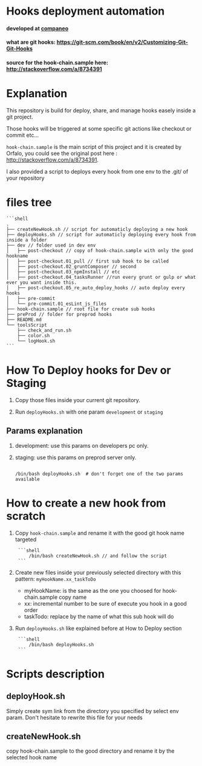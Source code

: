 # Hooks deployment automation
#### developed at [companeo](http://www.companeo.com/)
#### what are git hooks: https://git-scm.com/book/en/v2/Customizing-Git-Git-Hooks
#### source for the hook-chain.sample here: http://stackoverflow.com/a/8734391

# Explanation
This repository is build for deploy, share, and manage hooks easely inside a git project.

Those hooks will be triggered at some specific git actions like checkout or commit etc...

`hook-chain.sample` is the main script of this project and it is created by Orfalo, you could see the original post here : http://stackoverflow.com/a/8734391.

I also provided a script to deploys every hook from one env to the .git/ of your repository

# files tree

    ```shell
    .
    ├── createNewHook.sh // script for automaticly deploying a new hook
    ├── deployHooks.sh // script for automaticly deploying every hook from inside a folder
    ├── dev // folder used in dev env
    │   ├── post-checkout // copy of hook-chain.sample with only the good hookname
    │   ├── post-checkout.01_pull // first sub hook to be called
    │   ├── post-checkout.02_gruntComposer // second
    │   ├── post-checkout.03_npmInstall // etc
    │   ├── post-checkout.04_tasksRunner //run every grunt or gulp or what ever you want inside this.
    │   ├── post-checkout.05_re_auto_deploy_hooks // auto deploy every hooks
    │   ├── pre-commit
    │   └── pre-commit.01_esLint_js_files
    ├── hook-chain.sample // root file for create sub hooks
    ├── preProd // folder for preprod hooks
    ├── README.md
    └── toolsScript
        ├── check_and_run.sh
        ├── color.sh
        └── logHook.sh
    ```
# How To Deploy hooks for Dev or Staging

1. Copy those files inside your current git repository.

2. Run `deployHooks.sh` with one param `development` or `staging`

## Params explanation

1. development: use this params on developers pc only.
2. staging: use this params on preprod server only.


    ```shell

    /bin/bash deployHooks.sh  # don't forget one of the two params available

    ```

# How to create a new hook from scratch

1. Copy `hook-chain.sample` and rename it with the good git hook name targeted

		```shell
			/bin/bash createNewHook.sh // and follow the script
		```
2. Create new files inside your previously selected directory with this pattern: `myHookName.xx_taskToDo`

    - myHookName: 	is the same as the one you choosed for hook-chain.sample copy name
    - xx:  			incremental number to be sure of execute you hook in a good order
    - taskTodo: 		replace by the name of what this sub hook will do
    
3. Run `deployHooks.sh` like explained before at How to Deploy section

		```shell
			/bin/bash deployHooks.sh
		```


# Scripts description
## deployHook.sh

Simply create sym link from the directory you specified by select env param. Don't hesitate to rewrite this file for your needs

## createNewHook.sh

copy hook-chain.sample to the good directory and rename it by the selected hook name 
